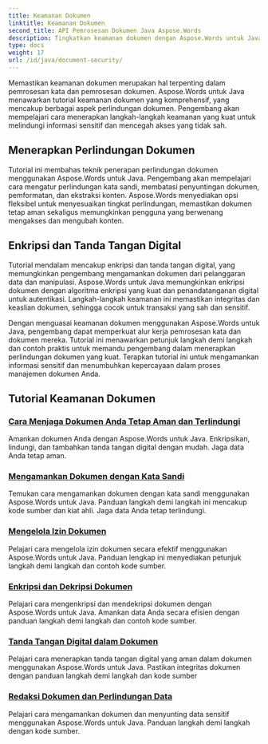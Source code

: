 ```yaml
---
title: Keamanan Dokumen
linktitle: Keamanan Dokumen
second_title: API Pemrosesan Dokumen Java Aspose.Words
description: Tingkatkan keamanan dokumen dengan Aspose.Words untuk Java! Terapkan perlindungan, enkripsi, dan tanda tangan digital untuk perlindungan data yang kuat.
type: docs
weight: 17
url: /id/java/document-security/
---
```


Memastikan keamanan dokumen merupakan hal terpenting dalam pemrosesan kata dan pemrosesan dokumen. Aspose.Words untuk Java menawarkan tutorial keamanan dokumen yang komprehensif, yang mencakup berbagai aspek perlindungan dokumen. Pengembang akan mempelajari cara menerapkan langkah-langkah keamanan yang kuat untuk melindungi informasi sensitif dan mencegah akses yang tidak sah.

## Menerapkan Perlindungan Dokumen

Tutorial ini membahas teknik penerapan perlindungan dokumen menggunakan Aspose.Words untuk Java. Pengembang akan mempelajari cara mengatur perlindungan kata sandi, membatasi penyuntingan dokumen, pemformatan, dan ekstraksi konten. Aspose.Words menyediakan opsi fleksibel untuk menyesuaikan tingkat perlindungan, memastikan dokumen tetap aman sekaligus memungkinkan pengguna yang berwenang mengakses dan mengubah konten.

## Enkripsi dan Tanda Tangan Digital

Tutorial mendalam mencakup enkripsi dan tanda tangan digital, yang memungkinkan pengembang mengamankan dokumen dari pelanggaran data dan manipulasi. Aspose.Words untuk Java memungkinkan enkripsi dokumen dengan algoritma enkripsi yang kuat dan penandatanganan digital untuk autentikasi. Langkah-langkah keamanan ini memastikan integritas dan keaslian dokumen, sehingga cocok untuk transaksi yang sah dan sensitif.

Dengan menguasai keamanan dokumen menggunakan Aspose.Words untuk Java, pengembang dapat memperkuat alur kerja pemrosesan kata dan dokumen mereka. Tutorial ini menawarkan petunjuk langkah demi langkah dan contoh praktis untuk memandu pengembang dalam menerapkan perlindungan dokumen yang kuat. Terapkan tutorial ini untuk mengamankan informasi sensitif dan menumbuhkan kepercayaan dalam proses manajemen dokumen Anda.

## Tutorial Keamanan Dokumen
### [Cara Menjaga Dokumen Anda Tetap Aman dan Terlindungi](./keep-documents-safe-secure/)
Amankan dokumen Anda dengan Aspose.Words untuk Java. Enkripsikan, lindungi, dan tambahkan tanda tangan digital dengan mudah. Jaga data Anda tetap aman.
### [Mengamankan Dokumen dengan Kata Sandi](./securing-documents-passwords/)
Temukan cara mengamankan dokumen dengan kata sandi menggunakan Aspose.Words untuk Java. Panduan langkah demi langkah ini mencakup kode sumber dan kiat ahli. Jaga data Anda tetap terlindungi.
### [Mengelola Izin Dokumen](./managing-document-permissions/)
Pelajari cara mengelola izin dokumen secara efektif menggunakan Aspose.Words untuk Java. Panduan lengkap ini menyediakan petunjuk langkah demi langkah dan contoh kode sumber.
### [Enkripsi dan Dekripsi Dokumen](./document-encryption-decryption/)
Pelajari cara mengenkripsi dan mendekripsi dokumen dengan Aspose.Words untuk Java. Amankan data Anda secara efisien dengan panduan langkah demi langkah dan contoh kode sumber.
### [Tanda Tangan Digital dalam Dokumen](./digital-signatures-in-documents/)
Pelajari cara menerapkan tanda tangan digital yang aman dalam dokumen menggunakan Aspose.Words untuk Java. Pastikan integritas dokumen dengan panduan langkah demi langkah dan kode sumber
### [Redaksi Dokumen dan Perlindungan Data](./document-redaction-data-protection/)
Pelajari cara mengamankan dokumen dan menyunting data sensitif menggunakan Aspose.Words untuk Java. Panduan langkah demi langkah dengan kode sumber.